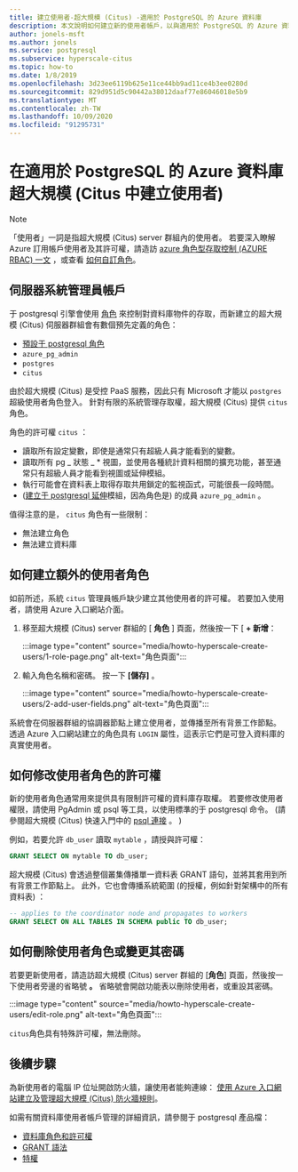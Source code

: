 ```yaml
---
title: 建立使用者-超大規模 (Citus) -適用於 PostgreSQL 的 Azure 資料庫
description: 本文說明如何建立新的使用者帳戶，以與適用於 PostgreSQL 的 Azure 資料庫超大規模 (Citus) 互動。
author: jonels-msft
ms.author: jonels
ms.service: postgresql
ms.subservice: hyperscale-citus
ms.topic: how-to
ms.date: 1/8/2019
ms.openlocfilehash: 3d23ee6119b625e11ce44bb9ad11ce4b3ee0280d
ms.sourcegitcommit: 829d951d5c90442a38012daaf77e86046018e5b9
ms.translationtype: MT
ms.contentlocale: zh-TW
ms.lasthandoff: 10/09/2020
ms.locfileid: "91295731"
---
```

# <a name="create-users-in-azure-database-for-postgresql---hyperscale-citus"></a>在適用於 PostgreSQL 的 Azure 資料庫超大規模 (Citus 中建立使用者) 

> [!NOTE]
> 「使用者」一詞是指超大規模 (Citus) server 群組內的使用者。 若要深入瞭解 Azure 訂用帳戶使用者及其許可權，請造訪 [azure 角色型存取控制 (AZURE RBAC) 一文](../role-based-access-control/built-in-roles.md) ，或查看 [如何自訂角色](../role-based-access-control/custom-roles.md)。

## <a name="the-server-admin-account"></a>伺服器系統管理員帳戶

于 postgresql 引擎會使用 [角色](https://www.postgresql.org/docs/current/sql-createrole.html) 來控制對資料庫物件的存取，而新建立的超大規模 (Citus) 伺服器群組會有數個預先定義的角色：

* [預設于 postgresql 角色](https://www.postgresql.org/docs/current/default-roles.html)
* `azure_pg_admin`
* `postgres`
* `citus`

由於超大規模 (Citus) 是受控 PaaS 服務，因此只有 Microsoft 才能以 `postgres` 超級使用者角色登入。 針對有限的系統管理存取權，超大規模 (Citus) 提供 `citus` 角色。

角色的許可權 `citus` ：

* 讀取所有設定變數，即使是通常只有超級人員才能看到的變數。
* 讀取所有 pg \_ 狀態 \_ \* 視圖，並使用各種統計資料相關的擴充功能，甚至通常只有超級人員才能看到視圖或延伸模組。
* 執行可能會在資料表上取得存取共用鎖定的監視函式，可能很長一段時間。
*  ([建立于 postgresql 延伸](concepts-hyperscale-extensions.md)模組，因為角色是) 的成員 `azure_pg_admin` 。

值得注意的是， `citus` 角色有一些限制：

* 無法建立角色
* 無法建立資料庫

## <a name="how-to-create-additional-user-roles"></a>如何建立額外的使用者角色

如前所述，系統 `citus` 管理員帳戶缺少建立其他使用者的許可權。 若要加入使用者，請使用 Azure 入口網站介面。

1. 移至超大規模 (Citus) server 群組的 [ **角色** ] 頁面，然後按一下 [ **+ 新增**：

   :::image type="content" source="media/howto-hyperscale-create-users/1-role-page.png" alt-text="角色頁面":::

2. 輸入角色名稱和密碼。 按一下 **[儲存]** 。

   :::image type="content" source="media/howto-hyperscale-create-users/2-add-user-fields.png" alt-text="角色頁面":::

系統會在伺服器群組的協調器節點上建立使用者，並傳播至所有背景工作節點。 透過 Azure 入口網站建立的角色具有 `LOGIN` 屬性，這表示它們是可登入資料庫的真實使用者。

## <a name="how-to-modify-privileges-for-user-role"></a>如何修改使用者角色的許可權

新的使用者角色通常用來提供具有限制許可權的資料庫存取權。 若要修改使用者權限，請使用 PgAdmin 或 psql 等工具，以使用標準的于 postgresql 命令。  (請參閱超大規模 (Citus) 快速入門中的 [psql 連接](quickstart-create-hyperscale-portal.md#connect-to-the-database-using-psql) 。 ) 

例如，若要允許 `db_user` 讀取 `mytable` ，請授與許可權：

```sql
GRANT SELECT ON mytable TO db_user;
```

超大規模 (Citus) 會透過整個叢集傳播單一資料表 GRANT 語句，並將其套用到所有背景工作節點上。 此外，它也會傳播系統範圍 (的授權，例如針對架構中的所有資料表) ：

```sql
-- applies to the coordinator node and propagates to workers
GRANT SELECT ON ALL TABLES IN SCHEMA public TO db_user;
```

## <a name="how-to-delete-a-user-role-or-change-their-password"></a>如何刪除使用者角色或變更其密碼

若要更新使用者，請造訪超大規模 (Citus) server 群組的 [**角色**] 頁面，然後按一下使用者旁邊的省略號 **。** 省略號會開啟功能表以刪除使用者，或重設其密碼。

   :::image type="content" source="media/howto-hyperscale-create-users/edit-role.png" alt-text="角色頁面":::

`citus`角色具有特殊許可權，無法刪除。

## <a name="next-steps"></a>後續步驟

為新使用者的電腦 IP 位址開啟防火牆，讓使用者能夠連線： [使用 Azure 入口網站建立及管理超大規模 (Citus) 防火牆規則](howto-hyperscale-manage-firewall-using-portal.md)。

如需有關資料庫使用者帳戶管理的詳細資訊，請參閱于 postgresql 產品檔：

* [資料庫角色和許可權](https://www.postgresql.org/docs/current/static/user-manag.html)
* [GRANT 語法](https://www.postgresql.org/docs/current/static/sql-grant.html)
* [特權](https://www.postgresql.org/docs/current/static/ddl-priv.html)
